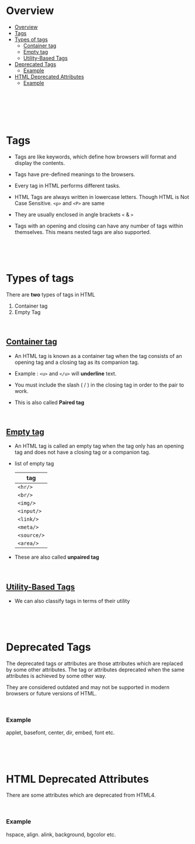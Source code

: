 # Overview

- [Overview](#overview)
- [Tags](#tags)
- [Types of tags](#types-of-tags)
  - [Container tag](#container-tag-)
  - [Empty tag](#empty-tag)
  - [Utility-Based Tags](#utility-based-tags)
- [Deprecated Tags](#deprecated-tags)
  - [Example](#example)
- [HTML Deprecated Attributes](#html-deprecated-attributes)
  - [Example](#example-1)

&nbsp;

&nbsp;

&nbsp;

# Tags

- Tags are like keywords, which define how browsers will format and display the contents.

- Tags have pre-defined meanings to the browsers.

- Every tag in HTML performs different tasks.

- HTML Tags are always written in lowercase letters. Though HTML is Not Case Sensitive. `<p>` and `<P>` are same

- They are usually enclosed in angle brackets `<` & `>`

- Tags with an opening and closing can have any number of tags within themselves. This means nested tags are also supported.

&nbsp;

&nbsp;

# Types of tags

There are **two** types of tags in HTML

1. Container tag
2. Empty Tag

&nbsp;

## <u>Container tag </u>

- An HTML tag is known as a container tag when the tag consists of an opening tag and a closing tag as its companion tag.

- Example : `<u>` and `</u>` will **underline** text.

- You must include the slash ( / ) in the closing tag in order to the pair to work.

- This is also called **Paired tag**

&nbsp;

## <u>Empty tag</u>

- An HTML tag is called an empty tag when the tag only has an opening tag and does not have a closing tag or a companion tag.

- list of empty tag

  | tag         |
  | ----------- |
  | `<hr/>`     |
  | `<br/>`     |
  | `<img/>`    |
  | `<input/>`  |
  | `<link/>`   |
  | `<meta/>`   |
  | `<source/>` |
  | `<area/>`   |

- These are also called **unpaired tag**

&nbsp;

## <u>Utility-Based Tags</u>

- We can also classify tags in terms of their utility

<!-- - Refer [learn](../../learn.md) -->

&nbsp;

&nbsp;

# Deprecated Tags

The deprecated tags or attributes are those attributes which are replaced by some other attributes. The tag or attributes deprecated when the same attributes is achieved by some other way.

They are considered outdated and may not be supported in modern browsers or future versions of HTML.

&nbsp;

### Example

applet, basefont, center, dir, embed, font etc.

&nbsp;

&nbsp;

# HTML Deprecated Attributes

There are some attributes which are deprecated from HTML4.

&nbsp;

### Example

hspace, align. alink, background, bgcolor etc.
